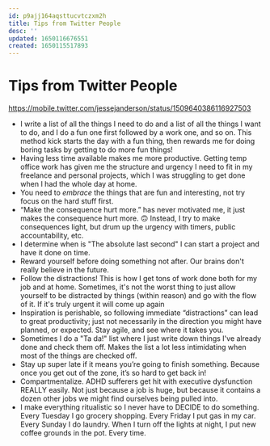 ```yaml
---
id: p9ajj164aqsttucvtczxm2h
title: Tips from Twitter People
desc: ''
updated: 1650116676551
created: 1650115517893
---
```


# Tips from Twitter People

https://mobile.twitter.com/jessejanderson/status/1509640386116927503

- I write a list of all the things I need to do and a list of all the things I want to do, and I do a fun one first
  followed by a work one, and so on. This method kick starts the day with a fun thing, then rewards me for doing boring
  tasks by getting to do more fun things!
- Having less time available makes me more productive. Getting temp office work has given me the structure and urgency
  I need to fit in my freelance and personal projects, which I was struggling to get done when I had the whole day at
  home.
- You need to _embrace_ the things that are fun and interesting, not try focus on the hard stuff first.
- “Make the consequence hurt more.” has never motivated me, it just makes the consequence hurt more. 🙃 Instead, I try
  to make consequences light, but drum up the urgency with timers, public accountability, etc.
- I determine when is "The absolute last second" I can start a project and have it done on time.
- Reward yourself before doing something not after. Our brains don't really believe in the future.
- Follow the distractions! This is how I get tons of work done both for my job and at home. Sometimes, it's not the
  worst thing to just allow yourself to be distracted by things (within reason) and go with the flow of it. If it's
  truly urgent it will come up again
- Inspiration is perishable, so following immediate “distractions” can lead to great productivity; just not necessarily
  in the direction you might have planned, or expected. Stay agile, and see where it takes you.
- Sometimes I do a "Ta da!" list where I just write down things I've already done and check them off. Makes the list a
  lot less intimidating when most of the things are checked off.
- Stay up super late if it means you’re going to finish something. Because once you get out of the zone, it’s so hard
  to get back in!
- Compartmentalize. ADHD sufferers get hit with executive dysfunction REALLY easily. Not just because a job is huge,
  but because it contains a dozen other jobs we might find ourselves being pulled into.
- I make everything ritualistic so I never have to DECIDE to do something.
  Every Tuesday I go grocery shopping.
  Every Friday I put gas in my car.
  Every Sunday I do laundry.
  When I turn off the lights at night, I put new coffee grounds in the pot.
  Every time.
